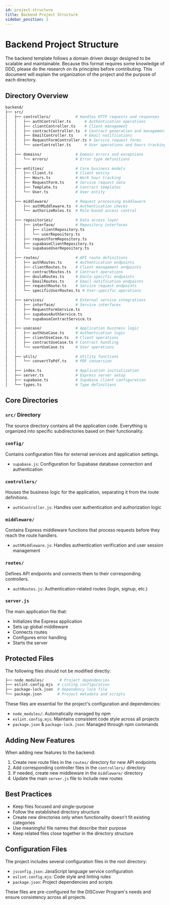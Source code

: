 ```yaml
---
id: project-structure
title: Backend Project Structure
sidebar_position: 2
---
```


# Backend Project Structure

The backend template follows a domain driven design designed to be scalable and maintainable. Because this format requires some knowledge of DDD, please do the research on its principles before contributing. This document will explain the organization of the project and the purpose of each directory.

## Directory Overview

```bash
backend/
├── src/
│   ├── controllers/           # Handles HTTP requests and responses
│   │   ├── authController.ts      # Authentication operations
│   │   ├── clientController.ts    # Client management
│   │   ├── contractController.ts  # Contract generation and management
│   │   ├── EmailController.ts     # Email notifications
│   │   ├── RequestFormController.ts # Service request forms
│   │   └── userController.ts      # User operations and hours tracking
│   │
│   ├── domains/               # Domain errors and exceptions
│   │   └── errors/            # Error type definitions
│   │
│   ├── entities/              # Core business models
│   │   ├── Client.ts          # Client entity
│   │   ├── Hours.ts           # Work hour tracking
│   │   ├── RequestForm.ts     # Service request data
│   │   ├── Template.ts        # Contract templates
│   │   └── User.ts            # User entity
│   │
│   ├── middleware/            # Request processing middleware
│   │   ├── authMiddleware.ts  # Authentication checks
│   │   └── authorizeRoles.ts  # Role-based access control
│   │
│   ├── repositories/          # Data access layer
│   │   ├── interface/         # Repository interfaces
│   │   │   ├── clientRepository.ts
│   │   │   └── userRepository.ts
│   │   ├── requestFormRepository.ts
│   │   ├── supabaseClientRepository.ts
│   │   └── supabaseUserRepository.ts
│   │
│   ├── routes/                # API route definitions
│   │   ├── authRoutes.ts      # Authentication endpoints
│   │   ├── clientRoutes.ts    # Client management endpoints
│   │   ├── contractRoutes.ts  # Contract operations
│   │   ├── doulaRoutes.ts     # Doula-specific endpoints
│   │   ├── EmailRoutes.ts     # Email notification endpoints
│   │   ├── requestRoute.ts    # Service request endpoints
│   │   └── specificUserRoutes.ts # User-specific operations
│   │
│   ├── services/              # External service integrations
│   │   ├── interface/         # Service interfaces
│   │   ├── RequestFormService.ts
│   │   ├── supabaseAuthService.ts
│   │   └── supabaseContractService.ts
│   │
│   ├── usecase/               # Application business logic
│   │   ├── authUseCase.ts     # Authentication logic
│   │   ├── clientUseCase.ts   # Client operations
│   │   ├── contractUseCase.ts # Contract handling
│   │   └── userUseCase.ts     # User operations
│   │
│   ├── utils/                 # Utility functions
│   │   └── convertToPdf.ts    # PDF conversion
│   │
│   ├── index.ts               # Application initialization
│   ├── server.ts              # Express server setup
│   ├── supabase.ts            # Supabase client configuration
│   └── types.ts               # Type definitions

```

## Core Directories

### `src/` Directory

The source directory contains all the application code. Everything is organized into specific subdirectories based on their functionality.

### `config/`

Contains configuration files for external services and application settings.

- `supabase.js`: Configuration for Supabase database connection and authentication

### `controllers/`

Houses the business logic for the application, separating it from the route definitions.

- `authController.js`: Handles user authentication and authorization logic

### `middleware/`

Contains Express middleware functions that process requests before they reach the route handlers.

- `authMiddleware.js`: Handles authentication verification and user session management

### `routes/`

Defines API endpoints and connects them to their corresponding controllers.

- `authRoutes.js`: Authentication-related routes (login, signup, etc.)

### `server.js`

The main application file that:

- Initializes the Express application
- Sets up global middleware
- Connects routes
- Configures error handling
- Starts the server

## Protected Files

The following files should not be modified directly:

```bash
├── node_modules/       # Project dependencies
├── eslint.config.mjs  # Linting configuration
├── package-lock.json  # Dependency lock file
└── package.json       # Project metadata and scripts
```

These files are essential for the project's configuration and dependencies:

- `node_modules/`: Automatically managed by npm
- `eslint.config.mjs`: Maintains consistent code style across all projects
- `package.json` & `package-lock.json`: Managed through npm commands

## Adding New Features

When adding new features to the backend:

1. Create new route files in the `routes/` directory for new API endpoints
2. Add corresponding controller files in the `controllers/` directory
3. If needed, create new middleware in the `middleware/` directory
4. Update the main `server.js` file to include new routes

## Best Practices

- Keep files focused and single-purpose
- Follow the established directory structure
- Create new directories only when functionality doesn't fit existing categories
- Use meaningful file names that describe their purpose
- Keep related files close together in the directory structure

## Configuration Files

The project includes several configuration files in the root directory:

- `jsconfig.json`: JavaScript language service configuration
- `eslint.config.mjs`: Code style and linting rules
- `package.json`: Project dependencies and scripts

These files are pre-configured for the DISCover Program's needs and ensure consistency across all projects.
